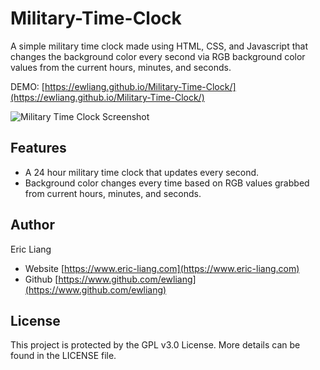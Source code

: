 # Military-Time-Clock
A simple military time clock made using HTML, CSS, and Javascript that changes the background color every second via RGB background color values from the current hours, minutes, and seconds.

  DEMO: [https://ewliang.github.io/Military-Time-Clock/](https://ewliang.github.io/Military-Time-Clock/)

![Military Time Clock Screenshot](https://ewliang.github.io/Military-Time-Clock/screenshot.jpg)

## Features
- A 24 hour military time clock that updates every second.
- Background color changes every time based on RGB values grabbed from current hours, minutes, and seconds.

## Author
Eric Liang
- Website [https://www.eric-liang.com](https://www.eric-liang.com)
- Github [https://www.github.com/ewliang](https://www.github.com/ewliang)

## License
This project is protected by the GPL v3.0 License. More details can be found in the LICENSE file.
